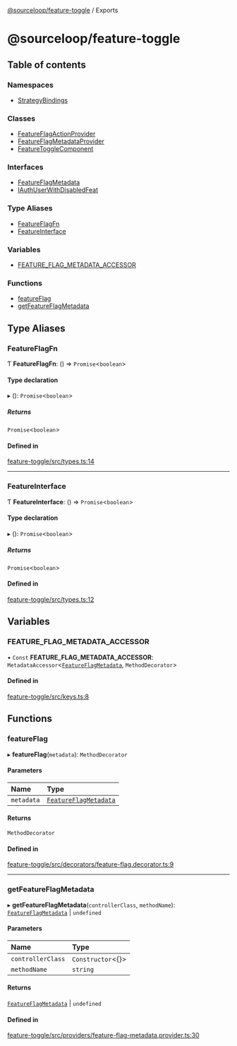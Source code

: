 [@sourceloop/feature-toggle](README.md) / Exports

# @sourceloop/feature-toggle

## Table of contents

### Namespaces

- [StrategyBindings](modules/StrategyBindings.md)

### Classes

- [FeatureFlagActionProvider](classes/FeatureFlagActionProvider.md)
- [FeatureFlagMetadataProvider](classes/FeatureFlagMetadataProvider.md)
- [FeatureToggleComponent](classes/FeatureToggleComponent.md)

### Interfaces

- [FeatureFlagMetadata](interfaces/FeatureFlagMetadata.md)
- [IAuthUserWithDisabledFeat](interfaces/IAuthUserWithDisabledFeat.md)

### Type Aliases

- [FeatureFlagFn](modules.md#featureflagfn)
- [FeatureInterface](modules.md#featureinterface)

### Variables

- [FEATURE\_FLAG\_METADATA\_ACCESSOR](modules.md#feature_flag_metadata_accessor)

### Functions

- [featureFlag](modules.md#featureflag)
- [getFeatureFlagMetadata](modules.md#getfeatureflagmetadata)

## Type Aliases

### FeatureFlagFn

Ƭ **FeatureFlagFn**: () => `Promise`<`boolean`\>

#### Type declaration

▸ (): `Promise`<`boolean`\>

##### Returns

`Promise`<`boolean`\>

#### Defined in

[feature-toggle/src/types.ts:14](https://github.com/sourcefuse/loopback4-microservice-catalog/blob/bc2553587/packages/feature-toggle/src/types.ts#L14)

___

### FeatureInterface

Ƭ **FeatureInterface**: () => `Promise`<`boolean`\>

#### Type declaration

▸ (): `Promise`<`boolean`\>

##### Returns

`Promise`<`boolean`\>

#### Defined in

[feature-toggle/src/types.ts:12](https://github.com/sourcefuse/loopback4-microservice-catalog/blob/bc2553587/packages/feature-toggle/src/types.ts#L12)

## Variables

### FEATURE\_FLAG\_METADATA\_ACCESSOR

• `Const` **FEATURE\_FLAG\_METADATA\_ACCESSOR**: `MetadataAccessor`<[`FeatureFlagMetadata`](interfaces/FeatureFlagMetadata.md), `MethodDecorator`\>

#### Defined in

[feature-toggle/src/keys.ts:8](https://github.com/sourcefuse/loopback4-microservice-catalog/blob/bc2553587/packages/feature-toggle/src/keys.ts#L8)

## Functions

### featureFlag

▸ **featureFlag**(`metadata`): `MethodDecorator`

#### Parameters

| Name | Type |
| :------ | :------ |
| `metadata` | [`FeatureFlagMetadata`](interfaces/FeatureFlagMetadata.md) |

#### Returns

`MethodDecorator`

#### Defined in

[feature-toggle/src/decorators/feature-flag.decorator.ts:9](https://github.com/sourcefuse/loopback4-microservice-catalog/blob/bc2553587/packages/feature-toggle/src/decorators/feature-flag.decorator.ts#L9)

___

### getFeatureFlagMetadata

▸ **getFeatureFlagMetadata**(`controllerClass`, `methodName`): [`FeatureFlagMetadata`](interfaces/FeatureFlagMetadata.md) \| `undefined`

#### Parameters

| Name | Type |
| :------ | :------ |
| `controllerClass` | `Constructor`<{}\> |
| `methodName` | `string` |

#### Returns

[`FeatureFlagMetadata`](interfaces/FeatureFlagMetadata.md) \| `undefined`

#### Defined in

[feature-toggle/src/providers/feature-flag-metadata.provider.ts:30](https://github.com/sourcefuse/loopback4-microservice-catalog/blob/bc2553587/packages/feature-toggle/src/providers/feature-flag-metadata.provider.ts#L30)
